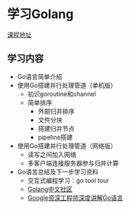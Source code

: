 # 学习Golang
[课程地址](https://www.imooc.com/learn/927)
## 学习内容
* Go语言简单介绍
* 使用Go搭建并行处理管道（单机版）
  * 初识goroutine和channel
  * 简单排序
    * 外部归并排序
    * 文件分块
    * 搭建归并节点
    * pipeline搭建
* 使用Go搭建并行处理管道（网络版）
  * 读写之间加入网络
  * 多客户端连接服务器参与归并计算
* Go语言总结及下一步学习资料
  * 交互式编程学习：go tool tour
  * [Golang中文社区](http://docscn.studygolang.com/)
  * [Google资深工程师深度讲解Go语言](https://coding.imooc.com/class/180.html)
